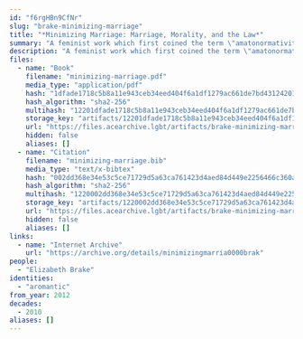 ```yaml
---
id: "f6rgHBn9CfNr"
slug: "brake-minimizing-marriage"
title: "*Minimizing Marriage: Marriage, Morality, and the Law*"
summary: "A feminist work which first coined the term \"amatonormativity\""
description: "A feminist work which first coined the term \"amatonormativity,\" a concept that is pervasive in aromantic discourse"
files:
  - name: "Book"
    filename: "minimizing-marriage.pdf"
    media_type: "application/pdf"
    hash: "1dfade1718c5b8a11e943ceb34eed404f6a1df1279ac661de7bd4312420128c9"
    hash_algorithm: "sha2-256"
    multihash: "12201dfade1718c5b8a11e943ceb34eed404f6a1df1279ac661de7bd4312420128c9"
    storage_key: "artifacts/12201dfade1718c5b8a11e943ceb34eed404f6a1df1279ac661de7bd4312420128c9"
    url: "https://files.acearchive.lgbt/artifacts/brake-minimizing-marriage/minimizing-marriage.pdf"
    hidden: false
    aliases: []
  - name: "Citation"
    filename: "minimizing-marriage.bib"
    media_type: "text/x-bibtex"
    hash: "002dd368e34e53c5ce71729d5a63ca761423d4aed84d449e2256466c360a55c3"
    hash_algorithm: "sha2-256"
    multihash: "1220002dd368e34e53c5ce71729d5a63ca761423d4aed84d449e2256466c360a55c3"
    storage_key: "artifacts/1220002dd368e34e53c5ce71729d5a63ca761423d4aed84d449e2256466c360a55c3"
    url: "https://files.acearchive.lgbt/artifacts/brake-minimizing-marriage/minimizing-marriage.bib"
    hidden: false
    aliases: []
links:
  - name: "Internet Archive"
    url: "https://archive.org/details/minimizingmarria0000brak"
people:
  - "Elizabeth Brake"
identities:
  - "aromantic"
from_year: 2012
decades:
  - 2010
aliases: []
---
```

